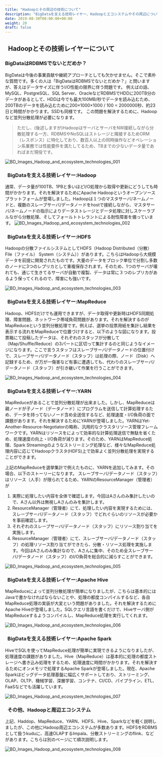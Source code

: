```yaml
---
title: "Hadoopとその周辺の技術について"
description: "BigDataを支える技術レイヤー、Hadoopとエコシステムやその周辺についてを説明します。"
date: 2019-08-30T00:00:00+00:00
weight: 20
draft: false
---
```

<!-- descriptionがコンテンツの前に表示されます -->

<!-- コンテンツを書くときはこの下に記載ください -->

## &nbsp; Hadoopとその技術レイヤーについて

### BigDataはRDBMSでないとだめか？
BigDataは今後の事業貢献や継続アプローチとしても欠かせません。そこで素朴な質問です。多くの人は「BigDataはRDBMSでないとだめか？」と問いますが、答えはデータサイズに伴うI/O性能の限界に伴う問題です。
例えばの話、MySQL、PostgreSQL、SQL Server、OracleなどRDBMSでHDDに200TB分のデータがあるとして、HDDは今でも最大100MB/秒でデータを読み込むため、200TBのデータを読み込むために200×1000×1000 / 100 = 2000000秒、約23日と時間がかかります。SSDも同様です。
この問題を解決するために、Hadoopなど並列分散処理が必要になります。
>ただし、(後述しますが)HadoopはサーバとサーバをNW接続しながら分散処理する一方、RDBMSやNoSQLはストレージと隣接するためORM（レスポンス）に特化しており、数百人以上の同時操作などオペレーション系業務では性能要件を満たしてるため、TBまでの少ないデータ量であればまだ現役です。

![BD_Images_Hadoop_and_ecosystem_technologies_001](/static_images/BD_Images_Hadoop_and_ecosystem_technologies_001.png)
<br>


### &nbsp; BigDataを支える技術レイヤー:Hadoop
通常、データ量が100TB、1PBと多いほどI/O処理から取得や更新にどうしても時間がかかります。それを解決するためにApache Hadoopというオープンソースプラットフォームが登場しました。Hadoopは１つのマスタサーバ/ネームノードと、複数のスレーブサーバ/データノードをhostで接続しながら、マスタサーバ/ネームノードの指示によりデータストレージとデータ処理に対しスケーラブルながら分散処理、そしてフォールトトレラントによる耐性障害を備っています。
![BD_Images_Hadoop_and_ecosystem_technologies_002](/static_images/BD_Images_Hadoop_and_ecosystem_technologies_002.png)
<br>

### &nbsp; BigDataを支える技術レイヤー:HDFS
Hadoopの分散ファイルシステムとしてHDFS（Hadoop Distributed（分散） File（ファイル） System（システム））があります。こちらはHadoopら大規模データを前提に開発されたものです。大量のデータをブロック単位で分割し多数のノードに3つのレプリカとして重複保存されます。そのため、1つのサーバが壊れても、通じて生きてるサーバが自動で複製、データは常に３つのレプリカがあるよう保ってくれるので、障害にも強いです。

![BD_Images_Hadoop_and_ecosystem_technologies_003](/static_images/BD_Images_Hadoop_and_ecosystem_technologies_003.png)
<br>


### &nbsp; BigDataを支える技術レイヤー:MapReduce
Hadoop、HDFSだけでも運用できますが、データ取得や更新時はHDFS同期処理、障害問題、ネットワーク帯域負荷問題があります。それを解決するのがMapReduceという並列分散処理です。例えば、選挙の投票用紙を集計し結果を表示する流れをMapReduceで位置づけすると、以下のような図になります。投票箱にて投稿したデータは、それぞれのスタッフが分散して（Map/Shuffle/Reduce）の3パートに区切って集計するのと同じようなイメージになります。ここで言うスタッフはスレーブサーバ/データノードの位置付けで、スレーブサーバ/データノード（スタッフ）は処理の際、ノード（Disk）へ記録するため、が万が一傷害など有事に遭遇しても、代わりのスレーブサーバ/データノード（スタッフ）が引き継いて作業を行うことができます。

![BD_Images_Hadoop_and_ecosystem_technologies_004](/static_images/BD_Images_Hadoop_and_ecosystem_technologies_004.png)
<br>

### &nbsp; BigDataを支える技術レイヤー:YARN
MapReduceがあることで並列分散処理が出来ました。しかし、MapReduceは親ノードが子ノード（データノード）にプログラムを送信して計算処理するため、データを持ってないノード含め全送信するなど、処理速度・I/O負荷の面で課題があります。それを解決するためにYARNが登場しました。YARNはYet-Another-Resource-Negotiatorの略称、汎用的なクラスタリソース管理フレームワークです。YARNはリソースをによって効率的な計算処理送信で無駄を省くため、処理速度の向上・I/O負荷が減ります。そのため、YARNはMapReduce処理、Spark Streamingのようなストリーミング処理など、様々なMapReduce処理内容に応じてHadoopクラスタ(HDFS)上で効率よく並列分散処理を実現することができます。

上記のMapReduceを選挙集計で例えたものに、YARNを追加してみます。その場合、以下のストーリーになります。
スレーブサーバ/データノード（スタッフ）はリソース（人手）が限られてるため、YARNのResourceManager（管理者）が
1. 実際に処理したい内容を全体で確認します。今回はAさんのみ集計したいので、Aさん以外は無視しAさんのみを集計します。
2. ResourceManager（管理者）にて、処理したい内容を実現するためには、スレーブサーバ/データノード（スタッフ）でどれぐらいのリソースが必要かを事前確認します。
3. それぞれのスレーブサーバ/データノード（スタッフ）にリソース割り当てを実施します。
4. ResourceManager（管理者）にて、スレーブサーバ/データノード（スタッフ）の処理リソース割り当てができたら、分散・リソース処理を実施します。今回はAさんのみ集計なので、Aさんに集中、そのため全スレーブサーバ/データノード（スタッフ）のI/O負荷を総合的に減らすことができます。


![BD_Images_Hadoop_and_ecosystem_technologies_005](/static_images/BD_Images_Hadoop_and_ecosystem_technologies_005.png)
<br>


### &nbsp; BigDataを支える技術レイヤー:Apache Hive
MapReduceによって並列分散処理が簡単になりましたが、こちらは基本的にはJavaで書かなければならないことや、処理の都度コンパイルするなど、各自MapReduce処理の実装が大変という問題がありました。それを解決するためにApache Hiveが登場しました。SQLクエリ言語を書くだけで、Hiveサーバ側がMapReduceするようコンパイルし、MapReduce処理を実行してくれます。

![BD_Images_Hadoop_and_ecosystem_technologies_006](/static_images/BD_Images_Hadoop_and_ecosystem_technologies_006.png)
<br>


### &nbsp; BigDataを支える技術レイヤー:Apache Spark
HiveでSQLを使ってMapReduce処理が簡単に実現できるようになりましたが、処理速度の課題がありました。Hive（MapReduce）は基本的に処理の都度ストレージへ書き込み処理をするため、処理速度に時間がかかります。それを解決するためにオンメモリで処理するApache Sparkが登場しました。現在、Apache Sparkはビッグデータ処理基盤に幅広くサポートしており、ストリーミング、OLAP、OLTP、機械学習、深層学習、コンテナ、CI/CD、パイプライン、ETL、FaaSなどでも活躍しています。

![BD_Images_Hadoop_and_ecosystem_technologies_007](/static_images/BD_Images_Hadoop_and_ecosystem_technologies_007.png)
<br>


### &nbsp; その他、Hadoopと周辺エコシステム
上記、Haddop、MapReduce、YARN、HDFS、Hive、Sparkなどを軽く説明しましたが、この他にHadoop周辺エコシステムが多数あります。HDFSをRDBMSとして扱うkuduに、高速OLAPするImpala、分散ストリーミングのflink、などがあります。こちらは別のページにて順次説明します。

![BD_Images_Hadoop_and_ecosystem_technologies_008](/static_images/BD_Images_Hadoop_and_ecosystem_technologies_008.png)
<br>


